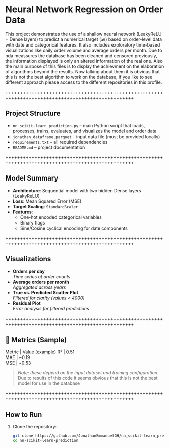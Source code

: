 # Neural Network Regression on Order Data

This project demonstrates the use of a shallow neural network (LeakyReLU + Dense layers) to predict a numerical target (`a6`) based on order-level data with date and categorical features. It also includes exploratory time-based visualizations like daily order volume and average orders per month.
Due to nda meassures the database has been cleaned and censored previously, the information displayed is only an altered information of the real one.
Also the main purpose of this files is to display the achievment on the elaboration of algorithms beyond the results. Now talking about them it is obvious that this is not the best algorithm to work on the database, if you like to see different approach please access to the different repositories in this profile.

++++++++++++++++++++++++++++++++++++++++++++++++++++++++++++++++++++++++++++++++++++++++++++++++++

## Project Structure

- `nn_scikit-learn_prediction.py` – main Python script that loads, processes, trains, evaluates, and visualizes the model and order data
- `jonathan_dataframe.parquet` – input data file (must be provided locally)
- `requirements.txt` – all required dependencies
- `README.md` – project documentation

++++++++++++++++++++++++++++++++++++++++++++++++++++++++++++++++++++++++++++++++++++++++++++++++++

## Model Summary

- **Architecture**: Sequential model with two hidden Dense layers (LeakyReLU)
- **Loss**: Mean Squared Error (MSE)
- **Target Scaling**: `StandardScaler`
- **Features**:
  - One-hot encoded categorical variables
  - Binary flags
  - Sine/Cosine cyclical encoding for date components

++++++++++++++++++++++++++++++++++++++++++++++++++++++++++++++++++++++++++++++++++++++++++++++++++

## Visualizations

- **Orders per day**  
  _Time series of order counts_
- **Average orders per month**  
  _Aggregated across years_
- **True vs. Predicted Scatter Plot**  
  _Filtered for clarity (values < 4000)_
- **Residual Plot**  
  _Error analysis for filtered predictions_

++++++++++++++++++++++++++++++++++++++++++++++++++++++++++++++++++++++++++++++++++++++++++++++++++

## 🧪 Metrics (Sample)

Metric | Value (example) 
R²     | 0.51            
MAE    | ~0.19           
MSE    | ~0.53           

> _Note: these depend on the input dataset and training configuration._
> Due to results of this code it seems obvious that this is not the best model for use in the database

++++++++++++++++++++++++++++++++++++++++++++++++++++++++++++++++++++++++++++++++++++++++++++++++++

## How to Run

1. Clone the repository:
   ```bash
   git clone https://github.com/JonathanEmmanuelGH/nn_scikit-learn_prediction.git
   cd nn-scikit-learn-prediction
